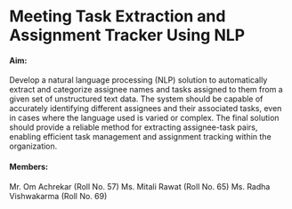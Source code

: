 # Meeting Task Extraction and Assignment Tracker Using NLP

#### Aim:
Develop a natural language processing (NLP) solution to automatically extract and categorize assignee names and tasks assigned to them from a given set of unstructured text data. The system should be capable of accurately identifying different assignees and their associated tasks, even in cases where the language used is varied or complex. The final solution should provide a reliable method for extracting assignee-task pairs, enabling efficient task management and assignment tracking within the organization.

#### Members:
Mr. Om Achrekar (Roll No. 57)
Ms. Mitali Rawat (Roll No. 65)
Ms. Radha Vishwakarma (Roll No. 69)